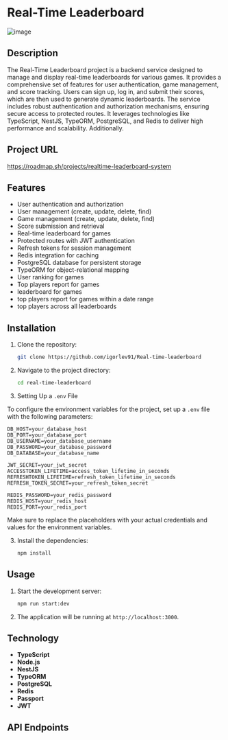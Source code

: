 # Real-Time Leaderboard
![image](https://github.com/user-attachments/assets/ec454cf1-f4fc-477b-97a5-1d9f92061e29)

## Description

The Real-Time Leaderboard project is a backend service designed to manage and display real-time leaderboards for various games. It provides a comprehensive set of features for user authentication, game management, and score tracking. Users can sign up, log in, and submit their scores, which are then used to generate dynamic leaderboards. The service includes robust authentication and authorization mechanisms, ensuring secure access to protected routes. It leverages technologies like TypeScript, NestJS, TypeORM, PostgreSQL, and Redis to deliver high performance and scalability. Additionally.

## Project URL
https://roadmap.sh/projects/realtime-leaderboard-system


## Features

- User authentication and authorization
- User management (create, update, delete, find)
- Game management (create, update, delete, find)
- Score submission and retrieval
- Real-time leaderboard for games
- Protected routes with JWT authentication
- Refresh tokens for session management
- Redis integration for caching
- PostgreSQL database for persistent storage
- TypeORM for object-relational mapping
- User ranking for games
- Top players report for games
- leaderboard for games
- top players report for games within a date range
- top players across all leaderboards

## Installation

1. Clone the repository:
    ```bash
    git clone https://github.com/igorlev91/Real-time-leaderboard
    ```
2. Navigate to the project directory:
    ```bash
    cd real-time-leaderboard
    ```
3. Setting Up a `.env` File

To configure the environment variables for the project, set up a `.env` file with the following parameters:

```env
DB_HOST=your_database_host
DB_PORT=your_database_port
DB_USERNAME=your_database_username
DB_PASSWORD=your_database_password
DB_DATABASE=your_database_name

JWT_SECRET=your_jwt_secret
ACCESSTOKEN_LIFETIME=access_token_lifetime_in_seconds
REFRESHTOKEN_LIFETIME=refresh_token_lifetime_in_seconds
REFRESH_TOKEN_SECRET=your_refresh_token_secret

REDIS_PASSWORD=your_redis_password
REDIS_HOST=your_redis_host
REDIS_PORT=your_redis_port
```

Make sure to replace the placeholders with your actual credentials and values for the environment variables.
    
3. Install the dependencies:
    ```bash
    npm install
    ```

## Usage

1. Start the development server:
    ```bash
    npm run start:dev
    ```
2. The application will be running at `http://localhost:3000`.

## Technology

- **TypeScript**
- **Node.js**
- **NestJS**
- **TypeORM**
- **PostgreSQL**
- **Redis**
- **Passport**
- **JWT**

## API Endpoints
